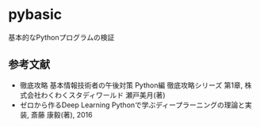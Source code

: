 # pybasic
基本的なPythonプログラムの検証

## 参考文献

- 徹底攻略 基本情報技術者の午後対策 Python編 徹底攻略シリーズ 第1章, 株式会社わくわくスタディワールド 瀬戸美月(著)
- ゼロから作るDeep Learning Pythonで学ぶディープラーニングの理論と実装, 斎藤 康毅(著), 2016
